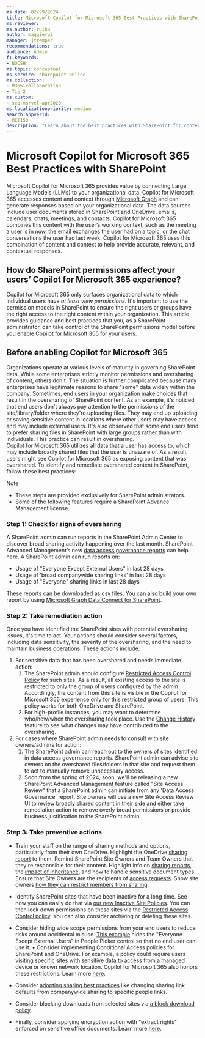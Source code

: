 ```yaml
---
ms.date: 02/29/2024
title: Microsoft Copilot for Microsoft 365 Best Practices with SharePoint
ms.reviewer: 
ms.author: ruihu
author: maggierui
manager: jtremper
recommendations: true
audience: Admin
f1.keywords:
- NOCSH
ms.topic: conceptual
ms.service: sharepoint-online
ms.collection: 
- M365-collaboration
- Tier2
ms.custom:
- seo-marvel-apr2020
ms.localizationpriority: medium
search.appverid:
- MET150
description: "Learn about the best practices with SharePoint for content sharing when enabling Microsoft Copilot for Microsoft 365."
---
```

# Microsoft Copilot for Microsoft 365 Best Practices with SharePoint

Microsoft Copilot for Microsoft 365 provides value by connecting Large Language Models (LLMs) to your organizational data. Copilot for Microsoft 365 accesses content and context through [Microsoft Graph](/graph/overview) and can generate responses based on your organizational data. The data sources include user documents stored in SharePoint and OneDrive, emails, calendars, chats, meetings, and contacts. Copilot for Microsoft 365 combines this content with the user’s working context, such as the meeting a user is in now, the email exchanges the user had on a topic, or the chat conversations the user had last week. Copilot for Microsoft 365 uses this combination of content and context to help provide accurate, relevant, and contextual responses.

## How do SharePoint permissions affect your users’ Copilot for Microsoft 365 experience?

Copilot for Microsoft 365 only surfaces organizational data to which individual users have *at least view permissions*. It's important to use the permission models in SharePoint to ensure the right users or groups have the right access to the right content within your organization.
This article provides guidance and best practices that you, as a SharePoint administrator, can take control of the SharePoint permissions model before you [enable Copilot for Microsoft 365 for your users](/microsoft-365-copilot/microsoft-365-copilot-enable-users).


## Before enabling Copilot for Microsoft 365

Organizations operate at various levels of maturity in governing SharePoint data. While some enterprises strictly monitor permissions and oversharing of content, others don't. The situation is further complicated because many enterprises have legitimate reasons to share "some" data widely within the company.
Sometimes, end users in your organization make choices that result in the oversharing of SharePoint content. As an example, it's noticed that end users don't always pay attention to the permissions of the site/library/folder where they're uploading files. They may end up uploading or saving sensitive content in locations where other users may have access and may include external users. It's also observed that some end users tend to prefer sharing files in SharePoint with large groups rather than with individuals. This practice can result in oversharing.  
Copilot for Microsoft 365 utilizes all data that a user has access to, which may include broadly shared files that the user is unaware of. As a result, users might see Copilot for Microsoft 365 as exposing content that was overshared.
To identify and remediate overshared content in SharePoint, follow these best practices:

> [!Note]
>
> - These steps are provided exclusively for SharePoint administrators.
> - Some of the following features require a SharePoint Advance Management license.

### Step 1: Check for signs of oversharing

A SharePoint admin can run reports in the SharePoint Admin Center to discover broad sharing activity happening over the last month. SharePoint Advanced Management’s new [data access governance reports](/sharepoint/data-access-governance-reports) can help here.  A SharePoint admin can run reports on:

- Usage of "Everyone Except External Users" in last 28 days
- Usage of 'broad companywide sharing links' in last 28 days
- Usage of "Everyone" sharing links in last 28 days

These reports can be downloaded as csv files. You can also build your own report by using [Microsoft Graph Data Connect for SharePoint](/graph/data-connect-datasets#onedrive-and-sharepoint-online).  


### Step 2: Take remediation action

Once you have identified the SharePoint sites with potential oversharing issues, it's time to act. Your actions should consider several factors, including data sensitivity, the severity of the oversharing, and the need to maintain business operations. These actions include:

1. For sensitive data that has been overshared and needs immediate action:
   1. The SharePoint admin should configure [Restricted Access Control Policy](/sharepoint/restricted-access-control) for such sites. As a result, all existing access to the site is restricted to only the group of users configured by the admin. Accordingly, the content from this site is visible in the Copilot for Microsoft 365 experience only for this restricted group of users. This policy works for both OneDrive and SharePoint.
   1. For high-profile instances, you may want to determine who/how/when the oversharing took place.  Use the [Change History](/sharepoint/change-history-report) feature to see what changes may have contributed to the oversharing.
1. For cases where SharePoint admin needs to consult with site owners/admins for action:
   1. The SharePoint admin can reach out to the owners of sites identified in data access governance reports. SharePoint admin can advise site owners on the overshared files/folders in that site and request them to act to manually remove unnecessary access.
   1. Soon from the spring of 2024, soon, we'll be releasing a new SharePoint Advanced Management feature called "Site Access Review" that a SharePoint admin can initiate from any 'Data Access Governance' report. Site owners will use a new Site Access Review UI to review broadly shared content in their side and either take remediation action to remove overly broad permissions or provide business justification to the SharePoint admin.

### Step 3: Take preventive actions

- Train your staff on the range of sharing methods and options, particularly from their own OneDrive. Highlight the OneDrive [sharing report](/sharepoint/sharing-reports) to them. Remind SharePoint Site Owners and Team Owners that they're responsible for their content. Highlight info on [sharing reports](/sharepoint/sharing-reports), the [impact of inheritance](https://support.microsoft.com/office/customize-permissions-for-a-sharepoint-list-or-library-02d770f3-59eb-4910-a608-5f84cc297782), and how to handle sensitive document types. Ensure that Site Owners are the recipients of [access requests](https://support.microsoft.com/office/set-up-and-manage-access-requests-94b26e0b-2822-49d4-929a-8455698654b3). Show site owners [how they can restrict members from sharing](/microsoft-365/solutions/microsoft-365-limit-sharing#sharing-with-specific-people).  

- Identify SharePoint sites that have been inactive for a long time. See how you can easily do that via [our new Inactive Site Policies](/sharepoint/site-lifecycle-management#create-an-inactive-site-policy). You can then lock down permissions on these sites via the [Restricted Access Control policy](/sharepoint/restricted-access-control). You can also consider archiving or deleting these sites.

- Consider hiding wide scope permissions from your end users to reduce risks around accidental misuse. [This example](/powershell/module/sharepoint-online/set-spotenant?#example-2) hides the "Everyone Except External Users" in People Picker control so that no end user can use it.
• Consider implementing Conditional Access policies for SharePoint and OneDrive. For example, a policy could require users visiting specific sites with sensitive data to access from a managed device or known network location. Copilot for Microsoft 365 also honors these restrictions. Learn more [here](/sharepoint/authentication-context-example).

- Consider [adopting sharing best practices](/microsoft-365/solutions/microsoft-365-limit-sharing) like changing sharing link defaults from companywide sharing to specific people links.

- Consider blocking downloads from selected sites via [a block download policy](/sharepoint/block-download-from-sites).

- Finally, consider applying encryption action with "extract rights" enforced on sensitive office documents. Learn more [here](/purview/ai-microsoft-purview).
